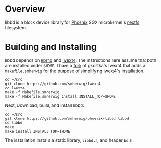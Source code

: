 Overview
========
libbd is a block device library for
[Phoenix](https://github.com/smherwig/phoenix) SGX microkernel's
[nextfs](https://github.com/smherwig/phoenix-fileserver) filesystem.


Building and Installing
=======================
libbd depends on [librho](https://github.com/smherwig/librho) and
[lwext4](https://github.com/gkostka/lwext4).  The
instructions here assume that both are installed under `$HOME`.
 I have a [fork](https://github.com/smherwig/lwext4) of gkostka's lwext4 that adds
a `Makefile.smherwig` for the purpose of simplifying lwext4's installation.

```
cd ~/src
git clone https://github.com/smherwig/lwext4
cd lwext4
make -f Makefile.smherwig
make -f Makefile.smherwig install INSTALL_TOP=$HOME
```

Next, Download, build, and install libbd:

```
cd ~/src
git clone https://github.com/smherwig/phoenix-libbd libbd
cd libbd
make
make install INSTALL_TOP=$HOME
```

The installation installs a static library, `libbd.a`, and header `bd.h`.

